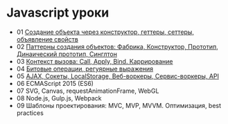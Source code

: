 # Javascript уроки

- 01 [Создание объекта через конструктор, геттеры, сеттеры, объявление свойств](https://github.com/inkorcoder/js-grow-up/tree/master/01)
- 02 [Паттерны создания объектов: Фабрика, Конструктор, Прототип, Динаический прототип, Синглтон](https://github.com/inkorcoder/js-grow-up/tree/master/02)
- 03 [Контекст вызова: Call, Apply, Bind. Каррирование](https://github.com/inkorcoder/js-grow-up/tree/master/03)
- 04 [Битовые операции, регуярные выражения](https://github.com/inkorcoder/js-grow-up/tree/master/04)
- 05 [AJAX, Сокеты, LocalStorage, Веб-воркеры, Сервис-воркеры, API](https://github.com/inkorcoder/js-grow-up/tree/master/05)
- 06 ECMAScript 2015 (ES6)
- 07 SVG, Canvas, requestAnimationFrame, WebGL
- 08 Node.js, Gulp.js, Webpack
- 09 Шаблоны проектирования: MVC, MVP, MVVM. Оптимизация, best practices